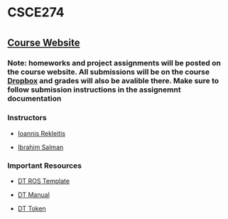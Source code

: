 # CSCE274
#
#
## [Course Website](https://cse.sc.edu/~ijsalman/csce274/f21)

### Note: homeworks and project assignments will be posted on the course website. All submissions will be on the course [Dropbox](https://dropbox.cse.sc.edu) and grades will also be avalible there. Make sure to follow submission instructions in the assignemnt documentation

### Instructors
* [Ioannis Rekleitis](https://cse.sc.edu/~yiannisr/)

* [Ibrahim Salman](https://github.com/18r441m)

### Important Resources
* [DT ROS Template](https://github.com/18r441m/template-ros)

* [DT Manual](https://docs.duckietown.org/DT19/opmanual_duckiebot/out.pdf)

* [DT Token](https://www.duckietown.org/site/your-token)

